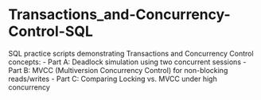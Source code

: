 # Transactions_and-Concurrency-Control-SQL
SQL practice scripts demonstrating Transactions and Concurrency Control concepts: - Part A: Deadlock simulation using two concurrent sessions - Part B: MVCC (Multiversion Concurrency Control) for non-blocking reads/writes - Part C: Comparing Locking vs. MVCC under high concurrency
